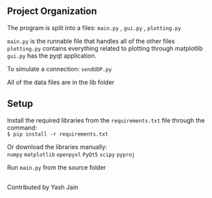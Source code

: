 
## Project Organization
The program is split into a files: `main.py` , `gui.py` , `plotting.py`

`main.py` is the runnable file that handles all of the other files  
`plotting.py` contains everything related to plotting through matplotlib
`gui.py` has the pyqt application.

To simulate a connection: `sendUDP.py`  

All of the data files are in the lib folder
## Setup
Install the required libraries from the `requirements.txt` file through the command:  
`$ pip install -r requirements.txt`

Or download the libraries manually:   
`numpy`
`matplotlib`
`openpyxl`
`PyQt5`
`scipy`
`pyproj`


Run `main.py` from the source folder


##
Contributed by Yash Jain
